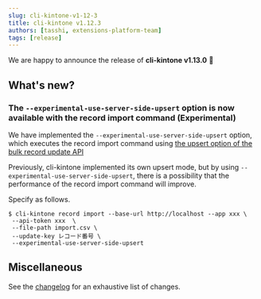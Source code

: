 ```yaml
---
slug: cli-kintone-v1-12-3
title: cli-kintone v1.12.3
authors: [tasshi, extensions-platform-team]
tags: [release]
---
```


We are happy to announce the release of **cli-kintone v1.13.0** 🎉

## What's new?

### The `--experimental-use-server-side-upsert` option is now available with the record import command (Experimental)

We have implemented the `--experimental-use-server-side-upsert` option, which executes the record import command using [the upsert option of the bulk record update API](https://cybozu.dev/ja/kintone/docs/rest-api/records/update-records/)

Previously, cli-kintone implemented its own upsert mode, but by using `--experimental-use-server-side-upsert`, there is a possibility that the performance of the record import command will improve.

Specify as follows.

```
$ cli-kintone record import --base-url http://localhost --app xxx \
 --api-token xxx  \
 --file-path import.csv \ 
 --update-key レコード番号 \
 --experimental-use-server-side-upsert
```

## Miscellaneous

See the [changelog](https://github.com/kintone/cli-kintone/blob/main/CHANGELOG.md#1130-2025-01-16) for an exhaustive list of changes.
